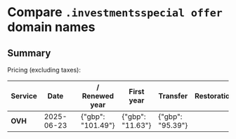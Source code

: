 # Compare `.investmentsspecial offer` domain names

## Summary

Pricing (excluding taxes):

| Service | Date |  | / Renewed year | First year | Transfer | Restoration |
|--|--|--|--|--|--|--|
| **OVH** | 2025-06-23 |  | {"gbp": "101.49"} | {"gbp": "11.63"} | {"gbp": "95.39"} |  |
